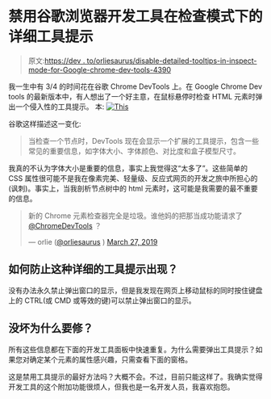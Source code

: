 # 禁用谷歌浏览器开发工具在检查模式下的详细工具提示

> 原文:[https://dev . to/orliesaurus/disable-detailed-tooltips-in-inspect-mode-for-Google-chrome-dev-tools-4390](https://dev.to/orliesaurus/disable-detailed-tooltips-in-inspect-mode-for-google-chrome-dev-tools-4390)

我一生中有 3/4 的时间花在谷歌 Chrome DevTools 上。在 Google Chrome Dev tools 的最新版本中，有人想出了一个好主意，在鼠标悬停时检查 HTML 元素时弹出一个侵入性的工具提示。
本:
[![This](../Images/111d579bfb5817da9751637ab82e97c7.png)](https://res.cloudinary.com/practicaldev/image/fetch/s--a2KISMKp--/c_limit%2Cf_auto%2Cfl_progressive%2Cq_auto%2Cw_880/https://i.snag.gy/6B5irK.jpg)

谷歌这样描述这一变化:

> 当检查一个节点时，DevTools 现在会显示一个扩展的工具提示，包含一些常见的重要信息，如字体大小、字体颜色、对比度和盒子模型尺寸。

我真的不认为字体大小是重要的信息，事实上我觉得这“太多了”。这些简单的 CSS 属性很可能不是我在像素完美、轻量级、反应式网页的开发之旅中所担心的(讽刺)。事实上，当我剖析节点树中的 html 元素时，这可能是我需要的最不重要的信息。

> 新的 Chrome 元素检查器完全是垃圾。谁他妈的把那当成功能请求了 [@ChromeDevTools](https://twitter.com/ChromeDevTools?ref_src=twsrc%5Etfw) ？
> 
> — orlie ([@orliesaurus](https://dev.to/orliesaurus) ) [March 27, 2019](https://twitter.com/orliesaurus/status/1110952009396600832?ref_src=twsrc%5Etfw)

## [](#how-to-prevent-this-detailed-tooltips-from-appearing)如何防止这种详细的工具提示出现？

没有办法永久禁止弹出窗口的显示，但是我发现在网页上移动鼠标的同时按住键盘上的 CTRL(或 CMD 或等效的键)可以禁止弹出窗口的显示。

## [](#why-fix-it-if-it-isnt-broken)没坏为什么要修？

所有这些信息都在下面的开发工具面板中快速重复。为什么需要弹出工具提示？如果您对确定某个元素的属性感兴趣，只需查看下面的窗格。

这是禁用工具提示的最好方法吗？大概不会。不过，目前只能这样了。我确实觉得开发工具的这个附加功能很烦人，但我也是一名开发人员，我喜欢抱怨。